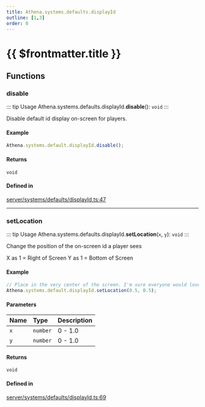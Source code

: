 ```yaml
---
title: Athena.systems.defaults.displayId
outline: [1,3]
order: 0
---
```


# {{ $frontmatter.title }}


## Functions

### disable

::: tip Usage
Athena.systems.defaults.displayId.**disable**(): `void`
:::

Disable default id display on-screen for players.

#### Example
```ts
Athena.systems.default.displayId.disable();
```

#### Returns

`void`

#### Defined in

[server/systems/defaults/displayId.ts:47](https://github.com/Stuyk/altv-athena/blob/97e73cc/src/core/server/systems/defaults/displayId.ts#L47)

___

### setLocation

::: tip Usage
Athena.systems.defaults.displayId.**setLocation**(`x`, `y`): `void`
:::

Change the position of the on-screen id a player sees

X as 1 = Right of Screen
Y as 1 = Bottom of Screen

#### Example
```ts
// Place in the very center of the screen. I'm sure everyone would love it.
Athena.systems.default.displayId.setLocation(0.5, 0.5);
```

#### Parameters

| Name | Type | Description |
| :------ | :------ | :------ |
| `x` | `number` | 0 - 1.0 |
| `y` | `number` | 0 - 1.0 |

#### Returns

`void`

#### Defined in

[server/systems/defaults/displayId.ts:69](https://github.com/Stuyk/altv-athena/blob/97e73cc/src/core/server/systems/defaults/displayId.ts#L69)
